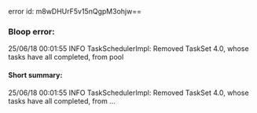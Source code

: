 error id: m8wDHUrF5v15nQgpM3ohjw==
### Bloop error:

25/06/18 00:01:55 INFO TaskSchedulerImpl: Removed TaskSet 4.0, whose tasks have all completed, from pool
#### Short summary: 

25/06/18 00:01:55 INFO TaskSchedulerImpl: Removed TaskSet 4.0, whose tasks have all completed, from ...